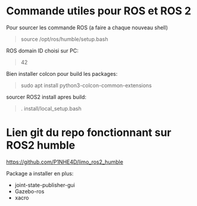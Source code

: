 # Commande utiles pour ROS et ROS 2

Pour sourcer les commande ROS (a faire a chaque nouveau shell)
> source /opt/ros/humble/setup.bash

ROS domain ID choisi sur PC:
>42

Bien installer colcon pour build les packages:
>sudo apt install python3-colcon-common-extensions

sourcer ROS2 install apres build:
>. install/local_setup.bash


# Lien git du repo fonctionnant sur ROS2 humble
https://github.com/P1NHE4D/limo_ros2_humble

Package a installer en plus:
- joint-state-publisher-gui
- Gazebo-ros
- xacro